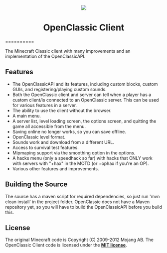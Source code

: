 <center><img src="http://i.imgur.com/OPmKV.png" /></center>
<b><center><h1>OpenClassic Client</h></center></b>
==========

The Minecraft Classic client with many improvements and an implementation of the OpenClassicAPI.


<b>Features</b>
--------

 * The OpenClassicAPI and its features, including custom blocks, custom GUIs, and registering/playing custom sounds.
 * Both the OpenClassic client and server can tell when a player has a custom client/is connected to an OpenClassic server. This can be used for various features in a server.
 * The ability to use the client without the browser.
 * A main menu.
 * A server list, level loading screen, the options screen, and quitting the game all accessible from the menu.
 * Saving online no longer works, so you can save offline.
 * OpenClassic level format.
 * Sounds work and download from a different URL.
 * Access to survival test features.
 * Mipmaping support via the smoothing option in the options.
 * A hacks menu (only a speedhack so far) with hacks that ONLY work with servers with "+hax" in the MOTD (or +ophax if you're an OP).
 * Various other features and improvements.


<b>Building the Source</b>
--------

The source has a maven script for required dependencies, so just run 'mvn clean install' in the project folder. OpenClassic does not have a Maven repository yet, so you will have to build the OpenClassicAPI before you build this.


<b>License</b>
---------

The original Minecraft code is Copyright (C) 2009-2012 Mojang AB.
The OpenClassic Client code is licensed under the <b>[MIT license](http://www.opensource.org/licenses/mit-license.html)</b>.

